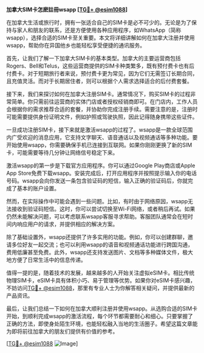 **加拿大SIM卡怎麽註冊wsapp [[TG💪+ @esim1088](https://t.me/s/esim1088)]**

在加拿大生活或旅行时，拥有一张适合自己的SIM卡是必不可少的。无论是为了保持与家人和朋友的联系，还是方便使用各种应用程序，如WhatsApp（简称wsapp），选择合适的SIM卡至关重要。本文将详细讲解如何在加拿大注册并使用wsapp，帮助你在异国他乡也能轻松享受便捷的通讯服务。

首先，让我们了解一下加拿大SIM卡的基本类型。加拿大的主要运营商包括Rogers、Bell和Telus，这些运营商提供的SIM卡种类繁多，既有预付费卡也有后付费卡。对于短期旅行者来说，预付费卡更为常见，因为它们无需签订长期合同，且充值灵活。而对于长期居住者，则可以根据个人需求选择适合的后付费套餐。

接下来，我们来探讨如何在加拿大注册SIM卡。通常情况下，购买SIM卡的过程非常简单。你只需前往运营商的实体门店或者授权经销商即可。在门店内，工作人员会根据你的需求推荐合适的套餐，并协助你完成注册手续。需要注意的是，注册时可能需要提供身份证明文件，例如护照或驾驶执照，因此记得随身携带这些证件。

一旦成功注册SIM卡，接下来就是激活wsapp的过程了。wsapp是一款全球范围内广受欢迎的消息应用，它支持文字聊天、语音通话以及视频通话等多种功能。要开始使用wsapp，你需要确保手机已连接到互联网。如果你刚刚更换了新的SIM卡，可能需要等待几分钟让网络信号稳定下来。

激活wsapp的第一步是下载官方应用程序。你可以通过Google Play商店或Apple App Store免费下载wsapp。安装完成后，打开应用程序并按照提示输入你的电话号码。wsapp会向你发送一条包含验证码的短信，输入正确的验证码后，你就完成了基本的账户设置。

然而，在实际操作中可能会遇到一些问题。比如，有时由于网络原因，wsapp无法接收到验证码短信。这时，你可以尝试切换至Wi-Fi网络，或者稍后再试。如果仍然未能解决问题，可以考虑联系wsapp客服寻求帮助。客服团队通常会在短时间内响应用户的请求，并提供相应的解决方案。

除了基础设置外，wsapp还提供了许多实用的功能。例如，你可以创建群聊，邀请多位好友一起交流；也可以利用wsapp的语音和视频通话功能进行跨国沟通，费用低廉甚至免费。此外，wsapp还支持发送图片、文档等多种媒体文件，极大地方便了日常生活中的信息传递。

值得一提的是，随着技术的发展，越来越多的人开始关注虚拟eSIM卡。相比传统物理SIM卡，eSIM卡具有体积小巧、易于管理等优势。如果你对eSIM卡感兴趣，不妨访问[TG💪+ @esim1088](https://t.me/s/esim1088)，那里有专业人士为你解答相关疑问，并提供最新的产品资讯。

最后，让我们总结一下如何在加拿大顺利注册并使用wsapp。从选购合适的SIM卡开始，到顺利完成wsapp的激活流程，每个环节都需要耐心和细心。只要掌握了正确的方法，即使身处陌生环境，也能轻松融入当地的生活圈子。希望这篇文章能为即将前往加拿大的朋友们提供有价值的参考。

[[TG💪+ @esim1088](https://t.me/s/esim1088) ![Image](https://i.postimg.cc/4NQfJmqS/Snipaste-2025-05-13-00-14-12.png)]